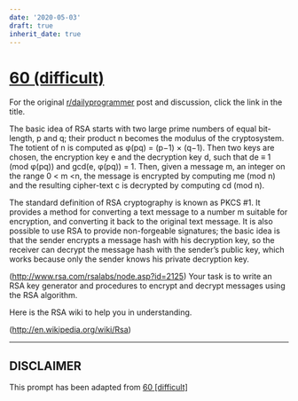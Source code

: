 ```yaml
---
date: '2020-05-03'
draft: true
inherit_date: true
---
```


# [60 (difficult)](https://www.reddit.com/r/dailyprogrammer/comments/ukj67/642012_challenge_60_difficult/)

For the original [r/dailyprogrammer](https://www.reddit.com/r/dailyprogrammer/) post and discussion, click the link in the title.

The basic idea of RSA starts with two large prime numbers of equal bit-length, p and q; their product n becomes the modulus of the cryptosystem. The totient of n is computed as φ(pq) = (p−1) × (q−1). Then two keys are chosen, the encryption key e and the decryption key d, such that de ≡ 1 (mod φ(pq)) and gcd(e, φ(pq)) = 1. Then, given a message m, an integer on the range 0 < m <n, the message is encrypted by computing me (mod n) and the resulting cipher-text c is decrypted by computing cd (mod n).

The standard definition of RSA cryptography is known as PKCS #1. It provides a method for converting a text message to a number m suitable for encryption, and converting it back to the original text message. It is also possible to use RSA to provide non-forgeable signatures; the basic idea is that the sender encrypts a message hash with his decryption key, so the receiver can decrypt the message hash with the sender’s public key, which works because only the sender knows his private decryption key.

(http://www.rsa.com/rsalabs/node.asp?id=2125)
Your task is to write an RSA key generator and procedures to encrypt and decrypt messages using the RSA algorithm.

Here is the RSA wiki to help you in understanding. 

(http://en.wikipedia.org/wiki/Rsa)

----
## **DISCLAIMER**
This prompt has been adapted from [60 [difficult]](https://www.reddit.com/r/dailyprogrammer/comments/ukj67/642012_challenge_60_difficult/
)
